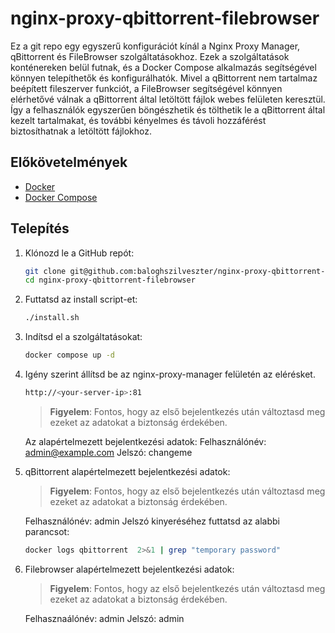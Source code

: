 # nginx-proxy-qbittorrent-filebrowser

Ez a git repo egy egyszerű konfigurációt kínál a Nginx Proxy Manager, qBittorrent és FileBrowser szolgáltatásokhoz. Ezek a szolgáltatások konténereken belül futnak, és a Docker Compose alkalmazás segítségével könnyen telepíthetők és konfigurálhatók. Mivel a qBittorrent nem tartalmaz beépített fileszerver funkciót, a FileBrowser segítségével könnyen elérhetővé válnak a qBittorrent által letöltött fájlok webes felületen keresztül. Így a felhasználók egyszerűen böngészhetik és tölthetik le a qBittorrent által kezelt tartalmakat, és további kényelmes és távoli hozzáférést biztosíthatnak a letöltött fájlokhoz.

## Előkövetelmények

- [Docker](https://docs.docker.com/engine/install/)
- [Docker Compose](https://docs.docker.com/compose/)

## Telepítés

1. Klónozd le a GitHub repót:

    ```bash
    git clone git@github.com:baloghszilveszter/nginx-proxy-qbittorrent-filebrowser.git
    cd nginx-proxy-qbittorrent-filebrowser
    ```

2. Futtatsd az install script-et:
   
    ```bash
    ./install.sh
    ```

3. Indítsd el a szolgáltatásokat:

    ```bash
    docker compose up -d 
    ```

4. Igény szerint állítsd be az nginx-proxy-manager felületén az elérésket.

    ```bash
    http://<your-server-ip>:81
    ```

    > **Figyelem**: Fontos, hogy az első bejelentkezés után változtasd meg ezeket az adatokat a biztonság érdekében.

    Az alapértelmezett bejelentkezési adatok:
    Felhasználónév: admin@example.com
    Jelszó: changeme

5. qBittorrent alapértelmezett bejelentkezési adatok:
   
    > **Figyelem**: Fontos, hogy az első bejelentkezés után változtasd meg ezeket az adatokat a biztonság érdekében.

    Felhasználónév: admin
    Jelszó kinyeréséhez futtatsd az alabbi parancsot:
    ```bash
    docker logs qbittorrent  2>&1 | grep "temporary password"
    ```

6. Filebrowser alapértelmezett bejelentkezési adatok:

    > **Figyelem**: Fontos, hogy az első bejelentkezés után változtasd meg ezeket az adatokat a biztonság érdekében.

    Felhasznaálónév: admin
    Jelszó: admin
